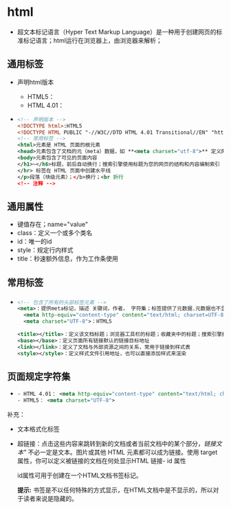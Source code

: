 # html

* 超文本标记语言（Hyper Text Markup Language）是一种用于创建网页的标准标记语言；html运行在浏览器上，由浏览器来解析；

## 通用标签

* 声明html版本
  * HTML5：<!DOCTYPE html>
  * HTML 4.01：<!DOCTYPE HTML PUBLIC "-//W3C//DTD HTML 4.01 Transitional//EN" "http://www.w3.org/TR/html4/loose.dtd">

* ```xml
  <!-- 声明版本 -->
  <!DOCTYPE html>:HTML5
  <!DOCTYPE HTML PUBLIC "-//W3C//DTD HTML 4.01 Transitional//EN" "http://www.w3.org/TR/html4/loose.dtd">:HTML 4.01
  <!-- 常用标签 -->
  <html>元素是 HTML 页面的根元素
  <head>元素包含了文档的元（meta）数据，如 **<meta charset="utf-8">** 定义网页编码格式为 **utf-8**。
  <body>元素包含了可见的页面内容
  </h1>~</h6>标题，前后自动换行；搜索引擎使用标题为您的网页的结构和内容编制索引
  </hr> 标签在 HTML 页面中创建水平线
  </p>段落（块级元素）；</b>换行；<br 折行
  <!-- 注释 -->
  ```



## **通用属性**

* 键值存在；name="value"
* class：定义一个或多个类名
* id：唯一的id
* style：规定行内样式
* title：秒速额外信息，作为工作条使用



## 常用标签

### <head>

* ```xml
  <!-- 包含了所有的头部标签元素 -->
  <meta>：提供meta标记，描述 关键词，作者， 字符集；标签提供了元数据.元数据也不显示在页面上，但会被浏览器解析
  	<meta http-equiv="content-type" content="text/html; charset=UTF-8">：HTML 4.01
  	<meta charset="UTF-8">：HTML5
          
  <title></title>：定义该文档标题；浏览器工具栏的标题；收藏夹中的标题；搜索引擎结果页面的标题
  <base></base>：定义页面所有链接默认的链接目标地址
  <link></link>：定义了文档与外部资源之间的关系，常用于链接到样式表
  <style></style>：定义样式文件引用地址，也可以直接添加样式来渲染
  ```

## 页面规定字符集

* ```xml
  - HTML 4.01： <meta http-equiv="content-type" content="text/html; charset=UTF-8">
  - HTML5： <meta charset="UTF-8">
  ```



补充：

* 文本格式化标签

* 超链接：点击这些内容来跳转到新的文档或者当前文档中的某个部分，*链接文本"* 不必一定是文本。图片或其他 HTML 元素都可以成为链接。使用 target 属性，你可以定义被链接的文档在何处显示HTML 链接- id 属性

  id属性可用于创建在一个HTML文档书签标记。

  **提示:** 书签是不以任何特殊的方式显示，在HTML文档中是不显示的，所以对于读者来说是隐藏的。